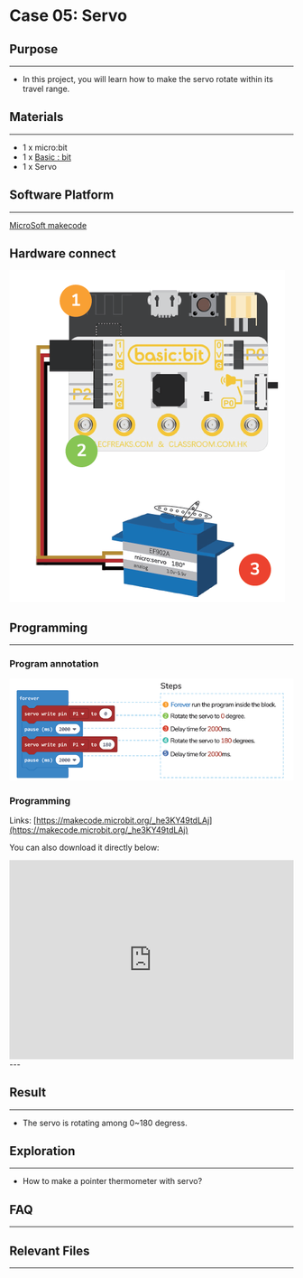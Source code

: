 # Case 05: Servo

## Purpose
---
- In this project, you will learn how to make the servo rotate within its travel range.

## Materials 
---
* 1 x micro:bit
* 1 x [Basic : bit](https://www.elecfreaks.com/store)
* 1 x Servo

## Software Platform 
---
[MicroSoft makecode](https://makecode.microbit.org/#)

## Hardware connect

![](./images/case_05_01.png)

## Programming
---
### Program annotation

![](./images/case_05_02.png)

### Programming 

Links: [https://makecode.microbit.org/_he3KY49tdLAj](https://makecode.microbit.org/_he3KY49tdLAj)

You can also download it directly below:

<div style="position:relative;height:0;padding-bottom:70%;overflow:hidden;">
<iframe style="position:absolute;top:0;left:0;width:100%;height:100%;" src="https://makecode.microbit.org/#pub:https://makecode.microbit.org/_he3KY49tdLAj" frameborder="0" sandbox="allow-popups allow-forms allow-scripts allow-same-origin">
</iframe>
</div>  
---

## Result
---
* The servo is rotating among 0~180 degress.

## Exploration
---
* How to make a pointer thermometer with servo?

## FAQ
---
## Relevant Files
---